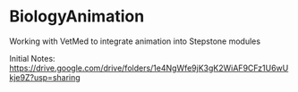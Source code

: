 # BiologyAnimation
Working with VetMed to integrate animation into Stepstone modules

Initial Notes:
https://drive.google.com/drive/folders/1e4NgWfe9jK3gK2WiAF9CFz1U6wUkje9Z?usp=sharing
